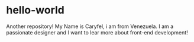 # hello-world
Another repository!
My Name is Caryfel, i am from Venezuela. I am a passionate designer and I want to lear more about front-end development!

